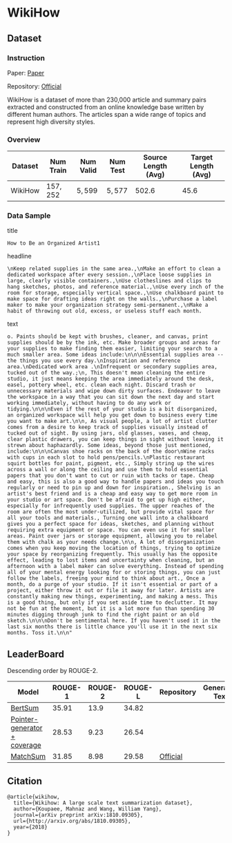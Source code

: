 # WikiHow

## Dataset

### Instruction

Paper: [Paper](https://arxiv.org/abs/1810.09305)

Repository: [Official](https://github.com/mahnazkoupaee/WikiHow-Dataset)

WikiHow is a dataset of more than 230,000 article and summary pairs extracted and constructed from an online knowledge base written by different human authors. The articles span a wide range of topics and represent high diversity styles.

### Overview

| Dataset | Num Train | Num Valid | Num Test | Source Length (Avg) | Target Length (Avg) |
| ------- | --------- | --------- | -------- | ------------------- | ------------------- |
| WikiHow | $157,252$ | $5,599$   | $5,577$  | $502.6$             | $45.6$              |

### Data Sample

title

```
How to Be an Organized Artist1
```

headline

```
\nKeep related supplies in the same area.,\nMake an effort to clean a dedicated workspace after every session.,\nPlace loose supplies in large, clearly visible containers.,\nUse clotheslines and clips to hang sketches, photos, and reference material.,\nUse every inch of the room for storage, especially vertical space.,\nUse chalkboard paint to make space for drafting ideas right on the walls.,\nPurchase a label maker to make your organization strategy semi-permanent.,\nMake a habit of throwing out old, excess, or useless stuff each month.
```

text

```
o. Paints should be kept with brushes, cleaner, and canvas, print supplies should be by the ink, etc. Make broader groups and areas for your supplies to make finding them easier, limiting your search to a much smaller area. Some ideas include:\n\n\nEssential supplies area -- the things you use every day.\nInspiration and reference area.\nDedicated work area .\nInfrequent or secondary supplies area, tucked out of the way.;\n, This doesn't mean cleaning the entire studio, it just means keeping the area immediately around the desk, easel, pottery wheel, etc. clean each night. Discard trash or unnecessary materials and wipe down dirty surfaces. Endeavor to leave the workspace in a way that you can sit down the next day and start working immediately, without having to do any work or tidying.\n\n\nEven if the rest of your studio is a bit disorganized, an organized workspace will help you get down to business every time you want to make art.\n\n, As visual people, a lot of artist clutter comes from a desire to keep track of supplies visually instead of tucked out of sight. By using jars, old glasses, vases, and cheap, clear plastic drawers, you can keep things in sight without leaving it strewn about haphazardly. Some ideas, beyond those just mentioned, include:\n\n\nCanvas shoe racks on the back of the door\nWine racks with cups in each slot to hold pens/pencils.\nPlastic restaurant squirt bottles for paint, pigment, etc., Simply string up the wires across a wall or along the ceiling and use them to hold essential papers that you don't want to cut or ruin with tacks or tape. Cheap and easy, this is also a good way to handle papers and ideas you touch regularly or need to pin up and down for inspiration., Shelving is an artist's best friend and is a cheap and easy way to get more room in your studio or art space. Don't be afraid to get up high either, especially for infrequently used supplies. The upper reaches of the room are often the most under-utilized, but provide vital space for all your tools and materials., Turning one wall into a chalkboard gives you a perfect space for ideas, sketches, and planning without requiring extra equipment or space. You can even use it for smaller areas. Paint over jars or storage equipment, allowing you to relabel them with chalk as your needs change.\n\n, A lot of disorganization comes when you keep moving the location of things, trying to optimize your space by reorganizing frequently. This usually has the opposite effect, leading to lost items and uncertainty when cleaning, but an afternoon with a label maker can solve everything. Instead of spending all of your mental energy looking for or storing things, you can just follow the labels, freeing your mind to think about art., Once a month, do a purge of your studio. If it isn't essential or part of a project, either throw it out or file it away for later. Artists are constantly making new things, experimenting, and making a mess. This is a good thing, but only if you set aside time to declutter. It may not be fun at the moment, but it is a lot more fun than spending 30 minutes digging through junk to find the right paint or an old sketch.\n\n\nDon't be sentimental here. If you haven't used it in the last six months there is little chance you'll use it in the next six months. Toss it.\n\n"
```

## LeaderBoard

Descending order by ROUGE-2.

| Model                                                        | ROUGE-1 | ROUGE-2 | ROUGE-L | Repository                                           | Generated Text |
| ------------------------------------------------------------ | ------- | ------- | ------- | ---------------------------------------------------- | -------------- |
| [BertSum](https://arxiv.org/pdf/2008.09676.pdf)              | $35.91$ | $13.9$  | $34.82$ |                                                      |                |
| [Pointer-generator + coverage](https://arxiv.org/pdf/1810.09305v1.pdf) | $28.53$ | $9.23$  | $26.54$ |                                                      |                |
| [MatchSum](https://arxiv.org/pdf/2004.08795v1.pdf)           | $31.85$ | $8.98$  | $29.58$ | [Official](https://github.com/maszhongming/MatchSum) |                |

## Citation

```
@article{wikihow,
  title={Wikihow: A large scale text summarization dataset},
  author={Koupaee, Mahnaz and Wang, William Yang},
  journal={arXiv preprint arXiv:1810.09305},
  url={http://arxiv.org/abs/1810.09305},
  year={2018}
}
```